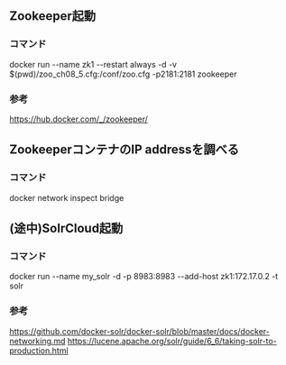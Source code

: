 ## Zookeeper起動
### コマンド
docker run --name zk1 --restart always -d -v $(pwd)/zoo_ch08_5.cfg:/conf/zoo.cfg -p2181:2181 zookeeper

### 参考
https://hub.docker.com/_/zookeeper/

## ZookeeperコンテナのIP addressを調べる
### コマンド
docker network inspect bridge

## (途中)SolrCloud起動
### コマンド
docker run --name my_solr -d -p 8983:8983 --add-host zk1:172.17.0.2 -t solr

### 参考
https://github.com/docker-solr/docker-solr/blob/master/docs/docker-networking.md
https://lucene.apache.org/solr/guide/6_6/taking-solr-to-production.html


